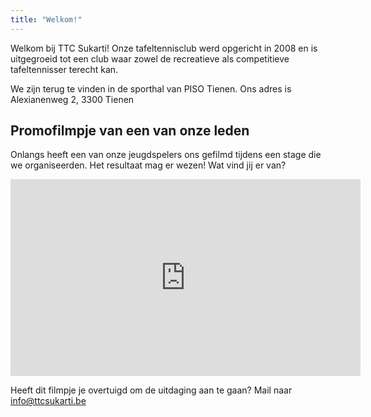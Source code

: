```yaml
---
title: "Welkom!"
---
```

<p>Welkom bij TTC Sukarti! Onze tafeltennisclub werd opgericht in 2008 en is uitgegroeid tot een club waar zowel de recreatieve als competitieve tafeltennisser terecht kan.</p>
<p>We zijn terug te vinden in de sporthal van PISO Tienen. Ons adres is <span class="emphasis">Alexianenweg 2, 3300 Tienen</span></p>
<h2>Promofilmpje van een van onze leden</h2>
<p>Onlangs heeft een van onze jeugdspelers ons gefilmd tijdens een stage die we organiseerden. Het resultaat mag er wezen! Wat vind jij er van?</p>

<iframe width="560" height="315" src="https://www.youtube.com/embed/ChFv7NnGpQA?rel=0" frameborder="0" allow="autoplay; encrypted-media" allowfullscreen></iframe>

<p>Heeft dit filmpje je overtuigd om de uitdaging aan te gaan? Mail naar <a href="mailto:info@ttcsukarti.be">info@ttcsukarti.be</a>
